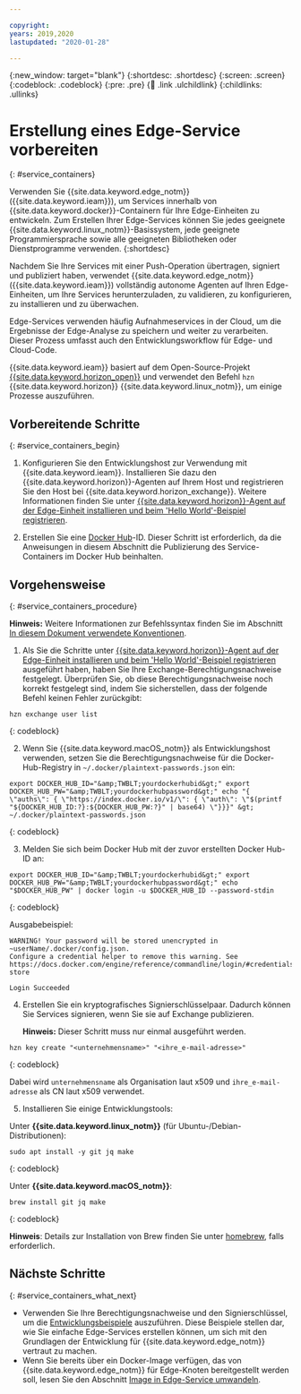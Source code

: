 ```yaml
---

copyright:
years: 2019,2020
lastupdated: "2020-01-28"

---
```


{:new_window: target="blank"}
{:shortdesc: .shortdesc}
{:screen: .screen}
{:codeblock: .codeblock}
{:pre: .pre}
{:child: .link .ulchildlink}
{:childlinks: .ullinks}

# Erstellung eines Edge-Service vorbereiten
{: #service_containers}

Verwenden Sie {{site.data.keyword.edge_notm}} ({{site.data.keyword.ieam}}), um Services innerhalb von {{site.data.keyword.docker}}-Containern für Ihre Edge-Einheiten zu entwickeln. Zum Erstellen Ihrer Edge-Services können Sie jedes geeignete {{site.data.keyword.linux_notm}}-Basissystem, jede geeignete Programmiersprache sowie alle geeigneten Bibliotheken oder Dienstprogramme verwenden.
{:shortdesc}

Nachdem Sie Ihre Services mit einer Push-Operation übertragen, signiert und publiziert haben, verwendet {{site.data.keyword.edge_notm}} ({{site.data.keyword.ieam}}) vollständig autonome Agenten auf Ihren Edge-Einheiten, um Ihre Services herunterzuladen, zu validieren, zu konfigurieren, zu installieren und zu überwachen. 

Edge-Services verwenden häufig Aufnahmeservices in der Cloud, um die Ergebnisse der Edge-Analyse zu speichern und weiter zu verarbeiten. Dieser Prozess umfasst auch den Entwicklungsworkflow für Edge- und Cloud-Code.

{{site.data.keyword.ieam}} basiert auf dem Open-Source-Projekt [{{site.data.keyword.horizon_open}}](https://github.com/open-horizon/) und verwendet den Befehl `hzn` {{site.data.keyword.horizon}} {{site.data.keyword.linux_notm}}, um einige Prozesse auszuführen.

## Vorbereitende Schritte
{: #service_containers_begin}

1. Konfigurieren Sie den Entwicklungshost zur Verwendung mit {{site.data.keyword.ieam}}. Installieren Sie dazu den {{site.data.keyword.horizon}}-Agenten auf Ihrem Host und registrieren Sie den Host bei {{site.data.keyword.horizon_exchange}}. Weitere Informationen finden Sie unter [{{site.data.keyword.horizon}}-Agent auf der Edge-Einheit installieren und beim 'Hello World'-Beispiel registrieren](../installing/registration.md).

2. Erstellen Sie eine [Docker Hub](https://hub.docker.com/)-ID. Dieser Schritt ist erforderlich, da die Anweisungen in diesem Abschnitt die Publizierung des Service-Containers im Docker Hub beinhalten.

## Vorgehensweise
{: #service_containers_procedure}

**Hinweis:** Weitere Informationen zur Befehlssyntax finden Sie im Abschnitt [In diesem Dokument verwendete Konventionen](../getting_started/document_conventions.md).

1. Als Sie die Schritte unter [{{site.data.keyword.horizon}}-Agent auf der Edge-Einheit installieren und beim 'Hello World'-Beispiel registrieren](../installing/registration.md) ausgeführt haben, haben Sie Ihre Exchange-Berechtigungsnachweise festgelegt. Überprüfen Sie, ob diese Berechtigungsnachweise noch korrekt festgelegt sind, indem Sie sicherstellen, dass der folgende Befehl keinen Fehler zurückgibt:

  ```
  hzn exchange user list
  ```
  {: codeblock}

2. Wenn Sie {{site.data.keyword.macOS_notm}} als Entwicklungshost verwenden, setzen Sie die Berechtigungsnachweise für die Docker-Hub-Registry in `~/.docker/plaintext-passwords.json` ein:

  ```
  export DOCKER_HUB_ID="&amp;TWBLT;yourdockerhubid&gt;" export DOCKER_HUB_PW="&amp;TWBLT;yourdockerhubpassword&gt;" echo "{ \"auths\": { \"https://index.docker.io/v1/\": { \"auth\": \"$(printf "${DOCKER_HUB_ID:?}:${DOCKER_HUB_PW:?}" | base64) \"}}}" &gt; ~/.docker/plaintext-passwords.json

  ```
  {: codeblock}

3. Melden Sie sich beim Docker Hub mit der zuvor erstellten Docker Hub-ID an:

  ```
  export DOCKER_HUB_ID="&amp;TWBLT;yourdockerhubid&gt;" export DOCKER_HUB_PW="&amp;TWBLT;yourdockerhubpassword&gt;" echo "$DOCKER_HUB_PW" | docker login -u $DOCKER_HUB_ID --password-stdin
  ```
  {: codeblock}

  Ausgabebeispiel:
  ```
  WARNING! Your password will be stored unencrypted in ~userName/.docker/config.json.
  Configure a credential helper to remove this warning. See     https://docs.docker.com/engine/reference/commandline/login/#credentials-store

  Login Succeeded
  ```

4. Erstellen Sie ein kryptografisches Signierschlüsselpaar. Dadurch können Sie Services signieren, wenn Sie sie auf Exchange publizieren. 

   **Hinweis:** Dieser Schritt muss nur einmal ausgeführt werden.

  ```
  hzn key create "<unternehmensname>" "<ihre_e-mail-adresse>"
  ```
  {: codeblock}
  
  Dabei wird `unternehmensname` als Organisation laut x509 und `ihre_e-mail-adresse` als CN laut x509 verwendet.

5. Installieren Sie einige Entwicklungstools:

  Unter **{{site.data.keyword.linux_notm}}** (für Ubuntu-/Debian-Distributionen):

  ```
  sudo apt install -y git jq make
  ```
  {: codeblock}

  Unter **{{site.data.keyword.macOS_notm}}**:

  ```
  brew install git jq make
  ```
  {: codeblock}
  
  **Hinweis**: Details zur Installation von Brew finden Sie unter [homebrew](https://brew.sh/), falls erforderlich.

## Nächste Schritte
{: #service_containers_what_next}

* Verwenden Sie Ihre Berechtigungsnachweise und den Signierschlüssel, um die [Entwicklungsbeispiele](../OH/docs/developing/developing.md) auszuführen. Diese Beispiele stellen dar, wie Sie einfache Edge-Services erstellen können, um sich mit den Grundlagen der Entwicklung für {{site.data.keyword.edge_notm}} vertraut zu machen.
* Wenn Sie bereits über ein Docker-Image verfügen, das von {{site.data.keyword.edge_notm}} für Edge-Knoten bereitgestellt werden soll, lesen Sie den Abschnitt [Image in Edge-Service umwandeln](transform_image.md).
